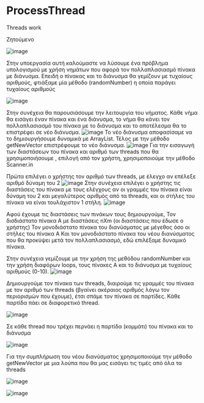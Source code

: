 # ProcessThread
Threads work

Ζητούμενο



![image](https://user-images.githubusercontent.com/96373640/228654978-f485d2b0-deb9-494e-a541-735f1ab4a3c2.png)

Στην υποεργασία αυτή καλούμαστε να λύσουμε ένα πρόβλημα υπολογισμού με χρήση νημάτων που αφορά τον πολλαπλασιασμό πίνακα με διάνυσμα.
Επειδή ο πίνακας και το διάνυσμα θα γεμίζουν με τυχαίους αριθμούς, φτιάξαμε μία μέθοδο (randomNumber) η οποία παράγει τυχαίους αριθμούς 

 
![image](https://user-images.githubusercontent.com/96373640/228655103-e180a72c-5210-4042-9995-e847c27d682e.png)


Στην συνέχεια θα παρουσιάσουμε την λειτουργία του νήματος. Κάθε νήμα θα εισάγει έναν πίνακα και ένα διάνυσμα, το νήμα θα κάνει τον πολλαπλασιασμό του πίνακα με το διάνυσμα και το αποτέλεσμα θα το επιστρέφει σε νέο διάνυσμα.
![image](https://user-images.githubusercontent.com/96373640/228655132-89d5ad01-f86c-4a7e-93ea-7c8c808b2049.png)
Το νέο διάνυσμα αποφασίσαμε να το δημιουργήσουμε δυναμικά με ArrayList.
Τέλος με την μέθοδο getNewVector επιστρέφουμε το νέο διάνυσμα.
![image](https://user-images.githubusercontent.com/96373640/228655169-e1a1573e-ea68-4b71-af4c-ef35553f1557.png)
Για την εισαγωγή των διαστάσεων του πίνακα και αριθμό των threads που θα χρησιμοποιήσουμε , επιλογή από τον χρήστη, χρησιμοποιούμε την μέθοδο Scanner.in 

Πρώτα επιλέγει ο χρήστης τον αριθμό των threads, με έλεγχο αν επέλεξε αριθμό δύναμη του 2
![image](https://user-images.githubusercontent.com/96373640/228655222-485e1089-8863-47f7-a330-3f4a921be64d.png)
Στην συνέχεια επιλέγει ο χρήστης τις διαστάσεις του πίνακα με τους ελέγχους αν οι γραμμές του πίνακα είναι δύναμη του 2 και μεγαλύτερος αριθμός από τα threads, και οι στήλες του πίνακα να είναι τουλάχιστον 1 στήλη. 
![image](https://user-images.githubusercontent.com/96373640/228655270-31c424f9-e15f-4f62-a15c-8e1273e582fc.png)

Αφού έχουμε τις διαστάσεις των πινάκων τους δημιουργούμε, 
Τον δισδιάστατο πίνακα Α με διαστάσεις nXm (οι διαστάσεις που έδωσε ο χρήστης)
Τον μονοδιάστατο πίνακα του διανύσματος με μέγεθος όσο οι στήλες του πίνακα Α
Και τον μονοδιάστατο πίνακα του νέου διανύσματος που θα προκύψει μετά τον πολλαπλασιασμό, εδώ επιλέξαμε δυναμικό πίνακα.


Στην συνέχεια γεμίζουμε με την χρήση της μεθόδου randomNumber και την χρήση διαφόρων loops, τους πίνακες Α και το διάνυσμα με τυχαίους αριθμούς (0-10).
![image](https://user-images.githubusercontent.com/96373640/228655341-fe0029b3-7099-4074-8a69-13e2168293d1.png)

Δημιουργούμε τον πίνακα των threads,  διαιρούμε τις γραμμές του πίνακα με τον αριθμό των threads (βγαίνει ακέραιος αριθμός λόγω τον περιορισμών που έχουμε), έτσι σπάμε τον πίνακα σε παρτίδες. Κάθε παρτίδα πάει σε διαφορετικό thread. 

![image](https://user-images.githubusercontent.com/96373640/228655407-2254de28-d515-4839-8fcb-465e1ee71e5e.png)

Σε κάθε thread που τρέχει περνάει η παρτίδα (κομμάτι)  του πίνακα και το διάνυσμα

![image](https://user-images.githubusercontent.com/96373640/228655505-fb304836-4f11-4e9b-8e2f-fa45be4ed55a.png)

Για την συμπλήρωση του νέου διανύσματος χρησιμοποιούμε την μέθοδο getNewVector με μια λούπα που θα μας εισάγει τις τιμές από όλα τα threads 

![image](https://user-images.githubusercontent.com/96373640/228655555-da9b7a48-f35b-49d3-b892-73f582268c90.png)

![image](https://user-images.githubusercontent.com/96373640/228655608-bff31812-efc7-4e23-96b5-a7968f182c33.png)




